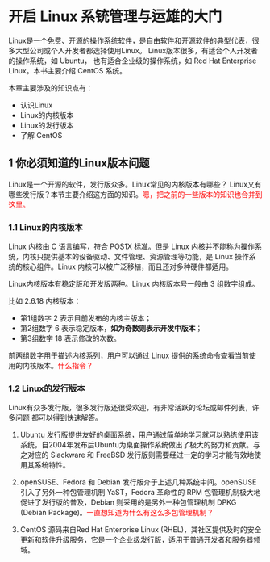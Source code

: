 
# 开启 Linux 系铳管理与运雄的大门

Linux是一个免费、开源的操作系统软件，是自由软件和开源软件的典型代表，很多大型公司或个人开发者都选择使用Linux。 Linux版本很多，有适合个人开发者的操作系统，如 Ubuntu， 也有适合企业级的操作系统，如 Red Hat Enterprise Linux。本书主要介绍 CentOS 系统。

本章主要涉及的知识点有：

- 认识Linux
- Linux的内核版本
- Linux的发行版本
- 了解 CentOS

## 1 你必须知道的Linux版本问题

Linux是一个开源的软件，发行版众多。Linux常见的内核版本有哪些？ Linux又有哪些发行版？本节主要介绍这方面的知识。<span style="color:red;">嗯，把之前的一些版本的知识也合并到这里。</span>

### 1.1 Linux的内核版本

Linux 内核由 C 语言编写，符合 POS1X 标准。但是 Linux 内核并不能称为操作系统，内核只提供基本的设备驱动、文件管理、资源管理等功能，是 Linux 操作系统的核心组件。Linux 内核可以被广泛移植，而且还对多种硬件都适用。

Linux内核版本有稳定版和开发版两种。Linux 内核版本号一般由 3 组数字组成。

比如 2.6.18 内核版本：

- 第1组数字 2 表示目前发布的内核主版本；
- 第2组数字 6 表示稳定版本，**如为奇数则表示开发中版本**；
- 第3组数字 18 表示修改的次数。

前两组数字用于描述内核系列，用户可以通过 Linux 提供的系统命令查看当前使用的内核版本。<span style="color:red;">什么指令？</span>

### 1.2 Linux的发行版本

Linux有众多发行版，很多发行版还很受欢迎，有非常活跃的论坛或邮件列表，许多问题 都可以得到快速解答。

1. Ubuntu 发行版提供友好的桌面系统，用户通过简单地学习就可以熟练使用该系统，自2004年发布后Ubuntu为桌面操作系统做出了极大的努力和贡献。与之对应的 Slackware 和 FreeBSD 发行版则需要经过一定的学习才能有效地使用其系统特性。

2. openSUSE、Fedora 和 Debian 发行版介于上述几种系统中间。openSUSE 引入了另外一种包管理机制 YaST，Fedora 革命性的 RPM 包管理机制极大地促进了发行版的普及，Debian 则采用的是另外一种包管理机制 DPKG (Debian Package)。<span style="color:red;">一直想知道为什么有这么多包管理机制？</span>

3. CentOS 源码来自Red Hat Enterprise Linux (RHEL)，其社区提供及时的安全更新和软件升级服务，它是一个企业级发行版，适用于普通开发者和服务器领域。
